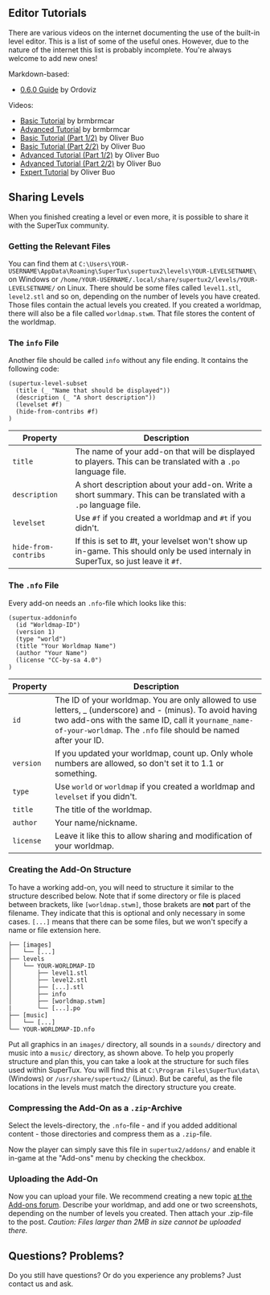 ## Editor Tutorials

There are various videos on the internet documenting the use of the built-in level editor. This is a list of some of the useful ones. However, due to the nature of the internet this list is probably incomplete. You're always welcome to add new ones!

Markdown-based:
- [0.6.0 Guide](https://github.com/Ordoviz/wiki/blob/master/Editor-Guide-0-6-0) by Ordoviz

Videos:
- [Basic Tutorial](https://www.youtube.com/watch?v=gsuKAy18iWo) by brmbrmcar
- [Advanced Tutorial](https://www.youtube.com/watch?v=drwLEYo8EVQ) by brmbrmcar
- [Basic Tutorial (Part 1/2)](https://www.youtube.com/watch?v=mhSNateb4nI) by Oliver Buo
- [Basic Tutorial (Part 2/2)](https://www.youtube.com/watch?v=NLWhteLNcC8) by Oliver Buo
- [Advanced Tutorial (Part 1/2)](https://www.youtube.com/watch?v=WBdwwcLD-vw) by Oliver Buo
- [Advanced Tutorial (Part 2/2)](https://www.youtube.com/watch?v=UoaGDuBax6E) by Oliver Buo
- [Expert Tutorial](https://www.youtube.com/watch?v=lL3oZbPfw08) by Oliver Buo

## Sharing Levels

When you finished creating a level or even more, it is possible to share it with the SuperTux community.

### Getting the Relevant Files

You can find them at `C:\Users\YOUR-USERNAME\AppData\Roaming\SuperTux\supertux2\levels\YOUR-LEVELSETNAME\` on Windows or `/home/YOUR-USERNAME/.local/share/supertux2/levels/YOUR-LEVELSETNAME/` on Linux.
There should be some files called `level1.stl`, `level2.stl` and so on, depending on the number of levels you have created. Those files contain the actual levels you created.
If you created a worldmap, there will also be a file called `worldmap.stwm`. That file stores the content of the worldmap.

### The `info` File

Another file should be called `info` without any file ending. It contains the following code:

```
(supertux-level-subset
  (title (_ "Name that should be displayed"))
  (description (_ "A short description"))
  (levelset #f)
  (hide-from-contribs #f)
)
```

| Property             | Description                                                                                                                       |
| -------------------- | --------------------------------------------------------------------------------------------------------------------------------- |
| `title`              | The name of your add-on that will be displayed to players. This can be translated with a `.po` language file.                           |
| `description`        | A short description about your add-on. Write a short summary. This can be translated with a `.po` language file.                        |
| `levelset`           | Use `#f` if you created a worldmap and `#t` if you didn't.                                                                        |
| `hide-from-contribs` | If this is set to #t, your levelset won't show up in-game. This should only be used internaly in SuperTux, so just leave it `#f`. |

### The `.nfo` File

Every add-on needs an `.nfo`-file which looks like this:

```
(supertux-addoninfo
  (id "Worldmap-ID")
  (version 1)
  (type "world")
  (title "Your Worldmap Name")
  (author "Your Name")
  (license "CC-by-sa 4.0")
)
```

| Property  | Description                                                                                                                                                                                                                        |
| --------- | ---------------------------------------------------------------------------------------------------------------------------------------------------------------------------------------------------------------------------------- |
| `id`      | The ID of your worldmap. You are only allowed to use letters, _ (underscore) and - (minus). To avoid having two add-ons with the same ID, call it `yourname_name-of-your-worldmap`. The `.nfo` file should be named after your ID. |
| `version` | If you updated your worldmap, count up. Only whole numbers are allowed, so don't set it to 1.1 or something.                                                                                                                       |
| `type`    | Use `world` or `worldmap` if you created a worldmap and `levelset` if you didn't.                                                                                                                                                  |
| `title`   | The title of the worldmap.                                                                                                                                                                                                         |
| `author`  | Your name/nickname.                                                                                                                                                                                                                |
| `license` | Leave it like this to allow sharing and modification of your worldmap.                                                                                                                                                             |

### Creating the Add-On Structure

To have a working add-on, you will need to structure it similar to the structure described below.
Note that if some directory or file is placed between brackets, like `[worldmap.stwm]`, those brakets are **not** part of the filename. They indicate that this is optional and only necessary in some cases.
`[...]` means that there can be some files, but we won't specify a name or file extension here.

```
├── [images]
│   └── [...]
├── levels
│   └── YOUR-WORLDMAP-ID
│       ├── level1.stl
│       ├── level2.stl
│       ├── [...].stl
│       ├── info
│       ├── [worldmap.stwm]
|       └── [...].po
├── [music]
│   └── [...]
└── YOUR-WORLDMAP-ID.nfo
```

Put all graphics in an `images/` directory, all sounds in a `sounds/` directory and music into a `music/` directory, as shown above.
To help you properly structure and plan this, you can take a look at the structure for such files used within SuperTux. You will find this at  `C:\Program Files\SuperTux\data\` (Windows) or `/usr/share/supertux2/` (Linux).
But be careful, as the file locations in the levels must match the directory structure you create.

### Compressing the Add-On as a `.zip`-Archive

Select the levels-directory, the `.nfo`-file - and if you added additional content - those directories and compress them as a `.zip`-file.

Now the player can simply save this file in `supertux2/addons/` and enable it in-game at the "Add-ons" menu by checking the checkbox.

### Uploading the Add-On

Now you can upload your file. We recommend creating a new topic [at the Add-ons forum](https://forum.freegamedev.net/viewforum.php?f=69). Describe your worldmap, and add one or two screenshots, depending on the number of levels you created. Then attach your .zip-file to the post. *Caution: Files larger than 2MB in size cannot be uploaded there.*

## Questions? Problems?

Do you still have questions? Or do you experience any problems? Just contact us and ask.
